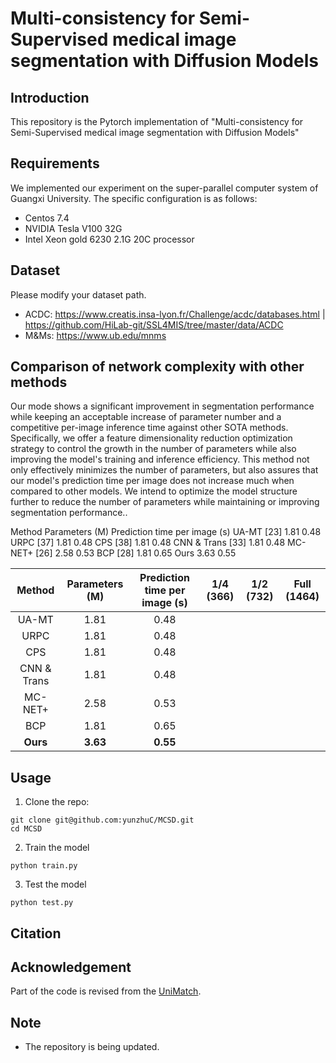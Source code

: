 # Multi-consistency for Semi-Supervised medical image segmentation with Diffusion Models

## Introduction
This repository is the Pytorch implementation of "Multi-consistency for Semi-Supervised medical image segmentation with Diffusion Models"

## Requirements
We implemented our experiment on the super-parallel computer system of Guangxi University. The specific configuration is as follows:
* Centos 7.4
* NVIDIA Tesla V100 32G
* Intel Xeon gold 6230 2.1G 20C processor


## Dataset
Please modify your dataset path.
* ACDC: 
https://www.creatis.insa-lyon.fr/Challenge/acdc/databases.html |
https://github.com/HiLab-git/SSL4MIS/tree/master/data/ACDC
* M&Ms: 
https://www.ub.edu/mnms

## Comparison of network complexity with other methods

Our mode shows a significant improvement in segmentation performance while keeping an acceptable increase of parameter number and a competitive per-image inference time against other SOTA methods. Specifically, we offer a feature dimensionality reduction optimization strategy to control the growth in the number of parameters while also improving the model's training and inference efficiency. This method not only effectively minimizes the number of parameters, but also assures that our model's prediction time per image does not increase much when compared to other models. We intend to optimize the model structure further to reduce the number of parameters while maintaining or improving segmentation performance..


Method	Parameters (M)	Prediction time 
per image (s)
UA-MT [23]	1.81	0.48
URPC [37]	1.81	0.48
CPS [38]	1.81	0.48 
CNN & Trans [33]	1.81	0.48
MC-NET+ [26]	2.58	0.53 
BCP [28]	1.81	0.65 
Ours	3.63	0.55 



| Method                      | Parameters (M) | Prediction time per image (s) | 1/4 (366) | 1/2 (732) | Full (1464) |
| :-------------------------: | :-------: | :-------: | :-------: | :-------: | :---------: |
| UA-MT                 | 1.81      | 0.48      | | | |
| URPC             | 1.81      | 0.48      | | | |
| CPS             | 1.81     | 0.48     |       | | |
| CNN & Trans             | 1.81| 0.48|       | | |
| MC-NET+             | 2.58      | 0.53      |       | | |
| BCP                        | 1.81      | 0.65      | |       | |
| **Ours**         | **3.63**  | **0.55**  |    



## Usage

1. Clone the repo:
```
git clone git@github.com:yunzhuC/MCSD.git
cd MCSD
```

2. Train the model
```
python train.py
```

3. Test the model
```
python test.py
```

## Citation

## Acknowledgement
Part of the code is revised from the [UniMatch](https://github.com/LiheYoung/UniMatch/tree/main).

## Note
* The repository is being updated.
